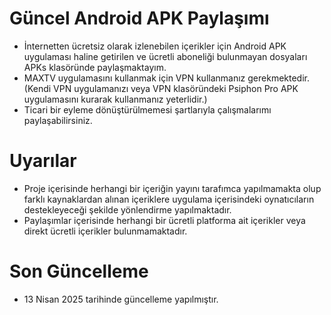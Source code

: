 # Güncel Android APK Paylaşımı
* İnternetten ücretsiz olarak izlenebilen içerikler için Android APK uygulaması haline getirilen ve ücretli aboneliği bulunmayan dosyaları APKs klasöründe paylaşmaktayım.
* MAXTV uygulamasını kullanmak için VPN kullanmanız gerekmektedir. (Kendi VPN uygulamanızı veya VPN klasöründeki Psiphon Pro APK uygulamasını kurarak kullanmanız yeterlidir.)
* Ticari bir eyleme dönüştürülmemesi şartlarıyla çalışmalarımı paylaşabilirsiniz.

# Uyarılar
* Proje içerisinde herhangi bir içeriğin yayını tarafımca yapılmamakta olup farklı kaynaklardan alınan içeriklere uygulama içerisindeki oynatıcıların destekleyeceği şekilde yönlendirme yapılmaktadır.
* Paylaşımlar içerisinde herhangi bir ücretli platforma ait içerikler veya direkt ücretli içerikler bulunmamaktadır.

# Son Güncelleme
* 13 Nisan 2025 tarihinde güncelleme yapılmıştır.
